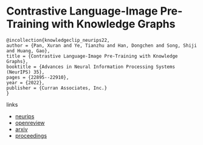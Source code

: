 # Contrastive Language-Image Pre-Training with Knowledge Graphs

```
@incollection{knowledgeclip_neurips22,
author = {Pan, Xuran and Ye, Tianzhu and Han, Dongchen and Song, Shiji and Huang, Gao},
title = {Contrastive Language-Image Pre-Training with Knowledge Graphs},
booktitle = {Advances in Neural Information Processing Systems (NeurIPS) 35},
pages = {22895--22910},
year = {2022},
publisher = {Curran Associates, Inc.}
}
```

links
- [neurips](https://nips.cc/Conferences/2022/Schedule?showEvent=53541)
- [openreview](https://openreview.net/forum?id=4T3kbrzfeR)
- [arxiv](https://arxiv.org/abs/2210.08901)
- [proceedings](https://papers.nips.cc//paper_files/paper/2022/hash/904aac1c930c196f1c71533d4d9dc31a-Abstract-Conference.html)
